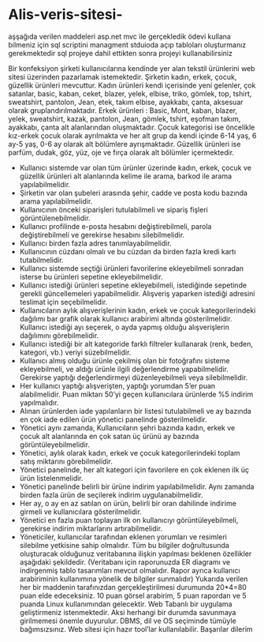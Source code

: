 # Alis-veris-sitesi-
aşşağıda verilen maddeleri asp.net mvc ile gerçekledik 
 ödevi kullana bilmeniz için sql scriptini managment stduioda açıp tabloları oluşturmanız gerekmektedir sql projeye dahil ettikten sonra projeyi kullanabilirsiniz


Bir konfeksiyon şirketi kullanıcılarına kendinde yer alan tekstil ürünlerini web sitesi 
üzerinden pazarlamak istemektedir. Şirketin kadın, erkek, çocuk, güzellik ürünleri 
mevcuttur. Kadın ürünleri kendi içerisinde yeni gelenler, çok satanlar, basic, kaban, 
ceket, blazer, yelek, elbise, triko, gömlek, top, tshirt, sweatshirt, pantolon, Jean,
etek, takım elbise, ayakkabı, çanta, aksesuar olarak gruplandırılmaktadır. Erkek ürünleri 
: Basic, Mont, kaban, blazer, yelek, sweatshirt, kazak, pantolon, Jean, gömlek, tshirt, 
eşofman takım, ayakkabı, çanta alt alanlarından oluşmaktadır. Çocuk kategorisi ise 
öncelikle kız-erkek çocuk olarak ayrılmakta ve her alt grup da kendi içinde 6-14 yaş, 6
ay-5 yaş, 0-6 ay olarak alt bölümlere ayrışmaktadır. Güzellik ürünleri ise parfüm, dudak, 
göz, yüz, oje ve fırça olarak alt bölümler içermektedir. 
- Kullanıcı sistemde var olan tüm ürünler üzerinde kadın, erkek, çocuk ve güzellik 
ürünleri alt alanlarında kelime ile arama, barkod ile arama yapılabilmelidir.
- Şirketin var olan şubeleri arasında şehir, cadde ve posta kodu bazında arama 
yapılabilmelidir.
- Kullanıcının önceki siparişleri tutulabilmeli ve sipariş fişleri 
görüntülenebilmelidir.
- Kullanıcı profilinde e-posta hesabını değiştirebilmeli, parola değiştirebilmeli ve 
gerekirse hesabını silebilmelidir.
- Kullanıcı birden fazla adres tanımlayabilmelidir.
- Kullanıcının cüzdanı olmalı ve bu cüzdan da birden fazla kredi kartı tutabilmelidir.
- Kullanıcı sistemde seçtiği ürünleri favorilerine ekleyebilmeli sonradan isterse bu 
ürünleri sepetine ekleyebilmelidir.
- Kullanıcı istediği ürünleri sepetine ekleyebilmeli, istediğinde sepetinde gerekli 
güncellemeleri yapabilmelidir. Alışveriş yaparken istediği adresini teslimat için 
seçebilmelidir.
- Kullanıcıların aylık alışverişlerinin kadın, erkek ve çocuk kategorilerindeki 
dağılımı bar grafik olarak kullanıcı arabirimi altında gösterilmelidir. Kullanıcı 
istediği ayı seçerek, o ayda yapmış olduğu alışverişlerin dağılımını 
görebilmelidir.
- Kullanıcı istediği bir alt kategoride farklı filtreler kullanarak (renk, beden, 
kategori, vb.) veriyi süzebilmelidir.
- Kullanıcı almış olduğu ürünle çekilmiş olan bir fotoğrafını sisteme ekleyebilmeli, 
ve aldığı ürünle ilgili değerlendirme yapabilmelidir. Gerekirse yaptığı 
değerlendirmeyi düzenleyebilmeli veya silebilmelidir.
- Her kullanıcı yaptığı alışverişten, yaptığı yorumdan 5’er puan alabilmelidir. Puan 
miktarı 50’yi geçen kullanıcılara ürünlerde %5 indirim yapılmalıdır.
- Alınan ürünlerden iade yapılanların bir listesi tutulabilmeli ve ay bazında en çok 
iade edilen ürün yönetici panelinde gösterilmelidir.
- Yönetici aynı zamanda, Kullanıcıların şehri bazında kadın, erkek ve çocuk alt 
alanlarında en çok satan üç ürünü ay bazında görüntüleyebilmelidir.
- Yönetici, aylık olarak kadın, erkek ve çocuk kategorilerindeki toplam satış
miktarını görebilmelidir.
- Yönetici panelinde, her alt kategori için favorilere en çok eklenen ilk üç ürün 
listelenmelidir.
- Yönetici panelinde belirli bir ürüne indirim yapılabilmelidir. Aynı zamanda birden 
fazla ürün de seçilerek indirim uygulanabilmelidir.
- Her ay, o ay en az satılan on ürün, belirli bir oran dahilinde indirime girmeli ve 
kullanıcılara gösterilmelidir.
- Yönetici en fazla puan toplayan ilk on kullanıcıyı görüntüleyebilmeli, gerekirse 
indirim miktarlarını artırabilmelidir.
- Yöneticiler, kullanıcılar tarafından eklenen yorumları ve resimleri silebilme 
yetkisine sahip olmalıdır.
Tüm bu bilgiler doğrultusunda oluşturacak olduğunuz veritabanına ilişkin yapılması 
beklenen özellikler aşağıdaki şekildedir. (Veritabanı için raporunuzda ER diagramı ve 
indirgenmiş tablo tasarımları mevcut olmalıdır. Rapor ayrıca kullanıcı arabiriminin 
kullanımına yönelik de bilgiler sunmalıdır) Yukarıda verilen her bir maddenin 
tarafınızdan gerçekleştirilmesi durumunda 20*4=80 puan elde edeceksiniz. 10 puan görsel 
arabirim, 5 puan rapordan ve 5 puanda Linux kullanımından gelecektir.
Web Tabanlı bir uygulama geliştirmeniz istenmektedir. Aksi herhangi bir durumda savunmaya 
girilmemesi önemle duyurulur. DBMS, dil ve OS seçiminde tümüyle bağımsızsınız. Web sitesi 
için hazır tool’lar kullanılabilir. 
Başarılar dilerim
